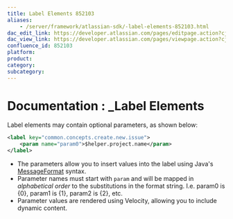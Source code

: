 ```yaml
---
title: Label Elements 852103
aliases:
    - /server/framework/atlassian-sdk/-label-elements-852103.html
dac_edit_link: https://developer.atlassian.com/pages/editpage.action?cjm=wozere&pageId=852103
dac_view_link: https://developer.atlassian.com/pages/viewpage.action?cjm=wozere&pageId=852103
confluence_id: 852103
platform:
product:
category:
subcategory:
---
```

# Documentation : \_Label Elements

Label elements may contain optional parameters, as shown below:

``` xml
<label key="common.concepts.create.new.issue">
    <param name="param0">$helper.project.name</param>
</label>
```

-   The parameters allow you to insert values into the label using Java's <a href="http://java.sun.com/j2se/1.4.2/docs/api/java/text/MessageFormat.html" class="external-link">MessageFormat</a> syntax.
-   Parameter names must start with `param` and will be mapped in *alphabetical order* to the substitutions in the format string. I.e. param0 is {0}, param1 is {1}, param2 is {2}, etc.
-   Parameter values are rendered using Velocity, allowing you to include dynamic content.


















































































































































































































































































































